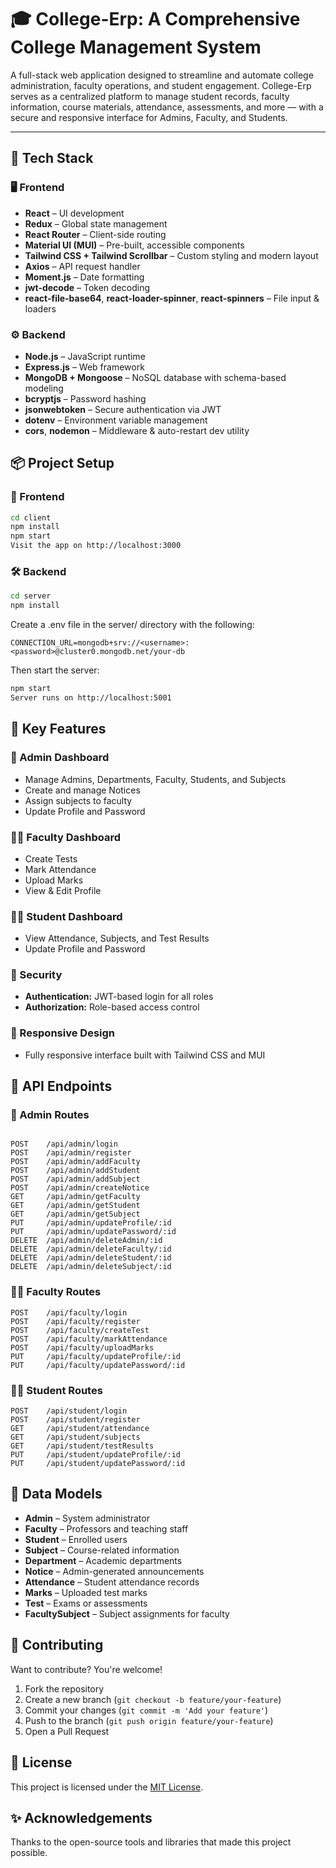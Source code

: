 # 🎓 College-Erp: A Comprehensive College Management System

A full-stack web application designed to streamline and automate college administration, faculty operations, and student engagement. College-Erp serves as a centralized platform to manage student records, faculty information, course materials, attendance, assessments, and more — with a secure and responsive interface for Admins, Faculty, and Students.

---

## 🚀 Tech Stack

### 🖥️ Frontend

- **React** – UI development
- **Redux** – Global state management
- **React Router** – Client-side routing
- **Material UI (MUI)** – Pre-built, accessible components
- **Tailwind CSS + Tailwind Scrollbar** – Custom styling and modern layout
- **Axios** – API request handler
- **Moment.js** – Date formatting
- **jwt-decode** – Token decoding
- **react-file-base64**, **react-loader-spinner**, **react-spinners** – File input & loaders

### ⚙️ Backend

- **Node.js** – JavaScript runtime
- **Express.js** – Web framework
- **MongoDB + Mongoose** – NoSQL database with schema-based modeling
- **bcryptjs** – Password hashing
- **jsonwebtoken** – Secure authentication via JWT
- **dotenv** – Environment variable management
- **cors**, **nodemon** – Middleware & auto-restart dev utility


## 📦 Project Setup

### 🔧 Frontend

```bash
cd client
npm install
npm start
Visit the app on http://localhost:3000
```
### 🛠️ Backend
```bash
cd server
npm install
```
Create a .env file in the server/ directory with the following:
```
CONNECTION_URL=mongodb+srv://<username>:<password>@cluster0.mongodb.net/your-db
```
Then start the server:
```bash
npm start
Server runs on http://localhost:5001
```

## 🧩 Key Features

### 👑 Admin Dashboard

* Manage Admins, Departments, Faculty, Students, and Subjects
* Create and manage Notices
* Assign subjects to faculty
* Update Profile and Password

### 👨‍🏫 Faculty Dashboard

* Create Tests
* Mark Attendance
* Upload Marks
* View & Edit Profile

### 👨‍🎓 Student Dashboard

* View Attendance, Subjects, and Test Results
* Update Profile and Password

### 🔐 Security

* **Authentication:** JWT-based login for all roles
* **Authorization:** Role-based access control

### 📱 Responsive Design

* Fully responsive interface built with Tailwind CSS and MUI


## 🔌 API Endpoints

### 👑 Admin Routes
```

POST    /api/admin/login
POST    /api/admin/register
POST    /api/admin/addFaculty
POST    /api/admin/addStudent
POST    /api/admin/addSubject
POST    /api/admin/createNotice
GET     /api/admin/getFaculty
GET     /api/admin/getStudent
GET     /api/admin/getSubject
PUT     /api/admin/updateProfile/:id
PUT     /api/admin/updatePassword/:id
DELETE  /api/admin/deleteAdmin/:id
DELETE  /api/admin/deleteFaculty/:id
DELETE  /api/admin/deleteStudent/:id
DELETE  /api/admin/deleteSubject/:id
```

### 👨‍🏫 Faculty Routes

```
POST    /api/faculty/login
POST    /api/faculty/register
POST    /api/faculty/createTest
POST    /api/faculty/markAttendance
POST    /api/faculty/uploadMarks
PUT     /api/faculty/updateProfile/:id
PUT     /api/faculty/updatePassword/:id
```

### 👨‍🎓 Student Routes

```
POST    /api/student/login
POST    /api/student/register
GET     /api/student/attendance
GET     /api/student/subjects
GET     /api/student/testResults
PUT     /api/student/updateProfile/:id
PUT     /api/student/updatePassword/:id
```


## 🧠 Data Models

* **Admin** – System administrator
* **Faculty** – Professors and teaching staff
* **Student** – Enrolled users
* **Subject** – Course-related information
* **Department** – Academic departments
* **Notice** – Admin-generated announcements
* **Attendance** – Student attendance records
* **Marks** – Uploaded test marks
* **Test** – Exams or assessments
* **FacultySubject** – Subject assignments for faculty


## 🤝 Contributing

Want to contribute? You're welcome!

1. Fork the repository
2. Create a new branch (`git checkout -b feature/your-feature`)
3. Commit your changes (`git commit -m 'Add your feature'`)
4. Push to the branch (`git push origin feature/your-feature`)
5. Open a Pull Request


## 📄 License

This project is licensed under the [MIT License](https://github.com/SAYAN957/College_Management_System/tree/main?tab=MIT-1-ov-file).


## ✨ Acknowledgements

Thanks to the open-source tools and libraries that made this project possible.



